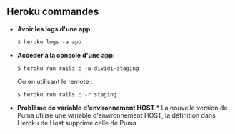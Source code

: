 ## Heroku commandes

* **Avoir les logs d'une app**:

  ```
  $ heroku logs -a app
  ```
* **Accéder à la console d'une app**:

  ```
  $ heroku run rails c -a dividi-staging
  ```

  Ou en utilisant le remote :

  ```
  $ heroku run rails c -r staging
  ```

* **Problème de variable d'environnement HOST** *
  La nouvelle version de Puma utilise une variable d'environnement HOST, la définition dans Heroku de Host supprime celle de Puma
